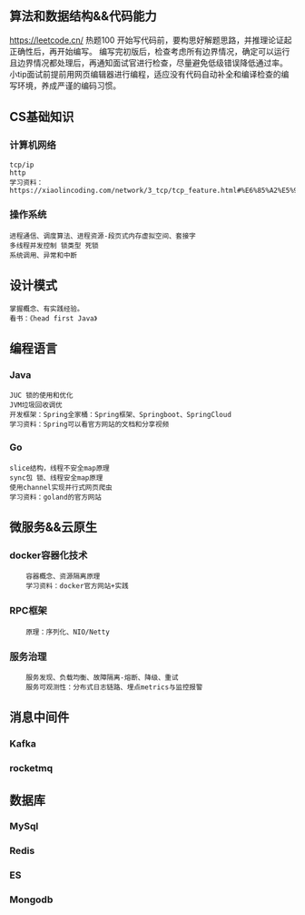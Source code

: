 ## 算法和数据结构&&代码能力
https://leetcode.cn/ 热题100
开始写代码前，要构思好解题思路，并推理论证起正确性后，再开始编写。
编写完初版后，检查考虑所有边界情况，确定可以运行且边界情况都处理后，再通知面试官进行检查，尽量避免低级错误降低通过率。
小tip面试前提前用网页编辑器进行编程，适应没有代码自动补全和编译检查的编写环境，养成严谨的编码习惯。

## CS基础知识
### 计算机网络 
	tcp/ip
	http
	学习资料：https://xiaolincoding.com/network/3_tcp/tcp_feature.html#%E6%85%A2%E5%90%AF%E5%8A%A8
### 操作系统
	进程通信、调度算法、进程资源-段页式内存虚拟空间、套接字
	多线程并发控制 锁类型 死锁
	系统调用、异常和中断

## 设计模式
	掌握概念、有实践经验。
	看书：《head first Java》
	
## 编程语言
### Java
	JUC 锁的使用和优化
	JVM垃圾回收调优
	开发框架：Spring全家桶：Spring框架、Springboot、SpringCloud
	学习资料：Spring可以看官方网站的文档和分享视频

### Go
	slice结构，线程不安全map原理
	sync包 锁、线程安全map原理
	使用channel实现并行式网页爬虫
	学习资料：goland的官方网站

## 微服务&&云原生
### docker容器化技术
		容器概念、资源隔离原理
		学习资料：docker官方网站+实践
### RPC框架
		原理：序列化、NIO/Netty
### 服务治理
		服务发现、负载均衡、故障隔离-熔断、降级、重试
		服务可观测性：分布式日志链路、埋点metrics与监控报警

## 消息中间件
### Kafka
### rocketmq

## 数据库
### MySql
### Redis
### ES
### Mongodb
